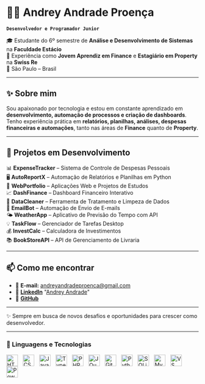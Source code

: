 # 👨‍💻 Andrey Andrade Proença

**`Desenvolvedor e Programador Junior`**

🎓 Estudante do 6º semestre de **Análise e Desenvolvimento de Sistemas** na **Faculdade Estácio**  
💼 Experiência como **Jovem Aprendiz em Finance** e **Estagiário em Property** na **Swiss Re**  
📍 São Paulo – Brasil  

---

## ✨ Sobre mim  
Sou apaixonado por tecnologia e estou em constante aprendizado em **desenvolvimento, automação de processos e criação de dashboards**.  
Tenho experiência prática em **relatórios, planilhas, análises, despesas financeiras e automações**, tanto nas áreas de **Finance** quanto de **Property**.  

---

## 🚀 Projetos em Desenvolvimento  

📊 **ExpenseTracker** – Sistema de Controle de Despesas Pessoais  
🖥️ **AutoReportX** – Automação de Relatórios e Planilhas em Python  
📱 **WebPortfolio** – Aplicações Web e Projetos de Estudos  
📈 **DashFinance** – Dashboard Financeiro Interativo  
📂 **DataCleaner** – Ferramenta de Tratamento e Limpeza de Dados  
📧 **EmailBot** – Automação de Envio de E-mails  
🌤️ **WeatherApp** – Aplicativo de Previsão do Tempo com API  
💡 **TaskFlow** – Gerenciador de Tarefas Desktop  
💰 **InvestCalc** – Calculadora de Investimentos  
📚 **BookStoreAPI** – API de Gerenciamento de Livraria  

---

## 📫 Como me encontrar  

- 📧 **E-mail:** andreyandradeproenca@gmail.com  
- 💼 [**LinkedIn**](https://www.linkedin.com)   "[Andrey Andrade](https://www.linkedin.com/in/andrey-andrade-59aaa4264?utm_source=share&utm_campaign=share_via&utm_content=profile&utm_medium=ios_app)"
- 🐙 [**GitHub**](https://github.com/Dreyy007)  

---

✨ Sempre em busca de novos desafios e oportunidades para crescer como desenvolvedor.


---

### 🤖 Linguagens e Tecnologias

<img 
    align="left" 
    alt="HTML"
    title="HTML" 
    width="30px" 
    style="padding-right: 10px;" 
    src="https://cdn.jsdelivr.net/gh/devicons/devicon@latest/icons/html5/html5-original.svg" 
/>
<img 
    align="left" 
    alt="CSS" 
    title="CSS"
    width="30px" 
    style="padding-right: 10px;" 
    src="https://cdn.jsdelivr.net/gh/devicons/devicon@latest/icons/css3/css3-original.svg" 
/>
<img 
    align="left" 
    alt="JavaScript" 
    title="JavaScript"
    width="30px" 
    style="padding-right: 10px;" 
    src="https://cdn.jsdelivr.net/gh/devicons/devicon@latest/icons/javascript/javascript-original.svg" 
/>
<img 
    align="left" 
    alt="TypeScript"
    title="TypeScript" 
    width="30px" 
    style="padding-right: 10px;" 
    src="https://cdn.jsdelivr.net/gh/devicons/devicon@latest/icons/typescript/typescript-original.svg" 
/>
<img 
    align="left" 
    alt="PHP" 
    title="PHP"
    width="30px" 
    style="padding-right: 10px;" 
    src="https://cdn.jsdelivr.net/gh/devicons/devicon@latest/icons/php/php-original.svg" 
/>
<img 
    align="left" 
    alt="JQuery" 
    title="JQuery"
    width="30px" 
    style="padding-right: 10px;" 
    src="https://cdn.jsdelivr.net/gh/devicons/devicon@latest/icons/jquery/jquery-original.svg" 
/>
<img 
    align="left" 
    alt="Git" 
    title="Git"
    width="30px" 
    style="padding-right: 10px;" 
    src="https://cdn.jsdelivr.net/gh/devicons/devicon@latest/icons/git/git-original.svg" 
/>
<img 
    align="left" 
    alt="Python" 
    title="Python"
    width="30px" 
    style="padding-right: 10px;" 
    src="https://cdn.jsdelivr.net/gh/devicons/devicon@latest/icons/python/python-original.svg" 
/>
<img 
    align="left" 
    alt="SQLite" 
    title="SQLite"
    width="30px" 
    style="padding-right: 10px;" 
    src="https://cdn.jsdelivr.net/gh/devicons/devicon@latest/icons/sqlite/sqlite-original.svg"
/>
<img 
    align="left" 
    alt="MySQL" 
    title="MySQL"
    width="30px" 
    style="padding-right: 10px;" 
    src="https://cdn.jsdelivr.net/gh/devicons/devicon@latest/icons/mysql/mysql-original.svg"
/>
<img 
    align="left" 
    alt="VS Code" 
    title="VS Code"
    width="30px" 
    style="padding-right: 10px;" 
    src="https://cdn.jsdelivr.net/gh/devicons/devicon@latest/icons/vscode/vscode-original.svg"
/>
<img 
    align="left" 
    alt="Power BI" 
    title="Microsoft Power BI"
    width="30px" 
    style="padding-right: 10px;" 
    src="https://cdn.jsdelivr.net/gh/simple-icons/simple-icons/icons/powerbi.svg"
/>


<br/>
<br/>
